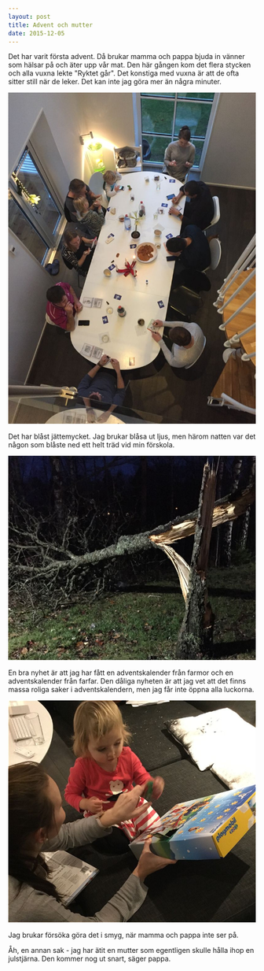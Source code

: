 ```yaml
---
layout: post
title: Advent och mutter
date: 2015-12-05
---
```


Det har varit första advent. Då brukar mamma och pappa bjuda
in vänner som hälsar på och äter upp vår mat. Den här gången
kom det flera stycken och alla vuxna lekte "Ryktet går".
Det konstiga med vuxna är att de ofta sitter still när de leker.
Det kan inte jag göra mer än några minuter.

![advent](/images/2015-11-29-advent.jpg)

Det har blåst jättemycket. Jag brukar blåsa ut ljus, men härom
natten var det någon som blåste ned ett helt träd vid min
förskola.

![träd](/images/2015-11-30-trad.jpg)

En bra nyhet är att jag har fått en adventskalender från farmor
och en adventskalender från farfar. Den dåliga nyheten är att jag
vet att det finns massa roliga saker i adventskalendern, men jag
får inte öppna alla luckorna.

![kalender](/images/2015-12-02-kalender.jpg)

Jag brukar försöka göra det i smyg, när mamma och pappa inte ser på.

Åh, en annan sak - jag har ätit en mutter som egentligen skulle hålla
ihop en julstjärna. Den kommer nog ut snart, säger pappa.
